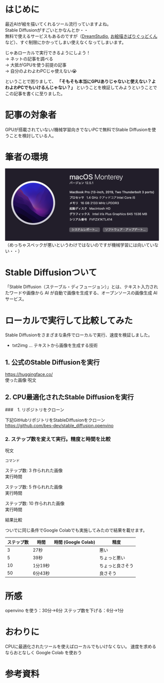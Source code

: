 <!--
記事タイトル候補：
よわよわPCでお絵描きAIやるのは諦めろ
よわよわPCでも高解像度でAIに絵を描かせたい！
intel製Macでも高解像度でAIに絵を描かせたい！
-->

# はじめに

最近AIが絵を描いてくれるツール流行っていますよね。  
Stable Diffusionがすごいとかなんとか・・  
無料で使えるサービスもあるのですが（[DreamStudio](https://photoshopbook.com/2022/10/03/dream-studio/), [お絵描きばりぐっどくん](https://page.line.me/877ieiqs)など）、すぐ制限にかかってしまい使えなくなってしまいます。  
  
じゃあローカルで実行できるようにしよう！  
→ ネットの記事を調べる  
→ 大抵がGPUを使う前提の記事  
→ 自分のよわよわPCじゃ使えない😭  
  
ということで困りまして、 **「そもそも本当にGPUありじゃないと使えない？よわよわPCでもいけるんじゃない？」** ということを検証してみようということでこの記事を書くに至りました。

# 記事の対象者
GPUが搭載されていない/機械学習向きでないPCで無料でStable Diffusionを使うことを検討している人。

# 筆者の環境

![筆者の環境](./assets/environment.png '筆者の環境')
（めっちゃスペックが悪いというわけではないのですが機械学習には向いていない・・）


# Stable Diffusionついて
「Stable Diffusion（ステーブル・ディフュージョン）」とは、テキスト入力されたワードや画像から AI が自動で画像を生成する、オープンソースの画像生成 AI サービス。

# ローカルで実行して比較してみた

Stable Diffusionをさまざまな条件でローカルで実行、速度を検証しました。
- txt2img ... テキストから画像を生成する技術


## 1. 公式のStable Diffusionを実行
https://huggingface.co/  
使った画像
呪文

## 2. CPU最適化されたStable Diffusionを実行

###　1. リポジトリをクローン

下記GitHubリポジトリをStableDiffusionをクローン  
https://github.com/bes-dev/stable_diffusion.openvino  


### 2. ステップ数を変えて実行。精度と時間を比較

呪文
```
コマンド
```

ステップ数: 3
作られれた画像  
実行時間  

ステップ数: 5
作られれた画像  
実行時間  

ステップ数: 10
作られれた画像  
実行時間  


結果比較

ついでに同じ条件でGoogle Colabでも実施してみたので結果を載せます。

| ステップ数   | 時間   | 時間 (Google Colab)  | 精度 |
| ---------- | ---------- | ------------ | ------------ |
| 3    |    27秒     |     |           悪い   |
| 5 |    39秒     |     |         ちょっと悪い     |
| 10  |    1分19秒   |     | ちょっと良さそう   |
| 50  |    6分43秒   |     | 良さそう   |


<!--
<img src=./assets/txt2image.png  width="200px">

img2img を実行
inpainting を実行
 -->
 
# 所感
openvino を使う：30分→6分
ステップ数を下げる：6分→1分

# おわりに

CPUに最適化されたツールを使えばローカルでもいけなくない。
速度を求めるならおとなしく Google Colab を使おう

# 参考資料
